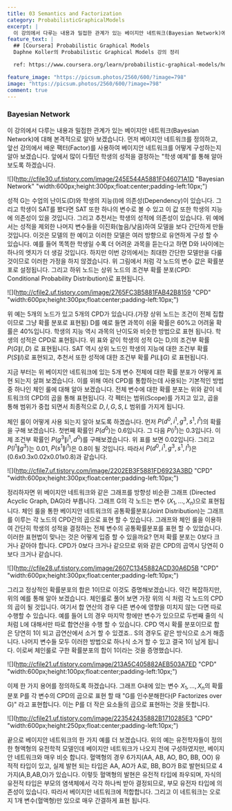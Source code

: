 ```yaml
---
title: 03 Semantics and Factorization
category: ProbabilisticGraphicalModels
excerpt: |
  이 강의에서 다루는 내용과 밀접한 관계가 있는 베이지안 네트워크(Bayesian Network)에 대해 본격적으로 알아 보겠습니다.
feature_text: |
  ## [Coursera] Probabilistic Graphical Models
  Daphne Koller의 Probabilistic Graphical Models 강의 정리

  ref: https://www.coursera.org/learn/probabilistic-graphical-models/home

feature_image: "https://picsum.photos/2560/600/?image=798"
image: "https://picsum.photos/2560/600/?image=798"
comment: true
---
```



### Bayesian Network

이 강의에서 다루는 내용과 밀접한 관계가 있는 베이지안 네트워크(Bayesian Network)에 대해 본격적으로 알아 보겠습니다.  먼저 베이지안 네트워크를 정의하고, 앞선 강의에서 배운 팩터(Factor)를 사용하여 베이지안 네트워크를 어떻게 구성하는지 알아 보겠습니다. 앞에서 많이 다뤘던 학생의 성적을 결정하는 "학생 예제"를 통해 알아보도록 하겠습니다.

![](http://cfile30.uf.tistory.com/image/245E544A5881F046071A1D "Bayesian Network" "width:600px;height:300px;float:center;padding-left:10px;")

성적 G는 수업의 난이도(D)와 학생의 지능(I)에 의존성(Dependency)이 있습니다. 그리고 학생이 SAT를 봤다면 SAT 또한 하나의 변수로 볼 수 있고 이 값 또한 학생의 지능에 의존성이 있을 것입니다. 그리고 추천서는 학생의 성적에 의존성이 있습니다. 위 예에서는 성적을 제외한 나머지 변수들을 이진화(높음/낮음)하여 모델을 보다 간단하게 만들것입니다. 이것은 모델의 한 예이고 이러한 모델은 여러 방향으로 유연하게 구성 할 수 있습니다. 예를 들어 똑똑한 학생일 수록 더 어려운 과목을 듣는다고 하면 D와 I사이에는 하나의 엣지가 더 생길 것입니다. 하지만 이번 강의에서는 최대한 간단한 모델만을 다룰 것이므로 이러한 가정을 하지 않겠습니다. 위 그림에서 처럼 각 노드의 변수 값은 확률분포로 설정됩니다. 그리고 하위 노드는 상위 노드의 조건부 확률 분포(CPD: Conditional Probability Distribution)로 표현됩니다.

![](http://cfile2.uf.tistory.com/image/2765FC3B5881FAB42B8159 "CPD" "width:600px;height:300px;float:center;padding-left:10px;")

위 예는 5개의 노드가 있고 5개의 CPD가 있습니다.(가장 상위 노드는 조건이 전체 집합이므로 그냥 확률 분포로 표현됨) D를 예로 들면 과목이 쉬울 확률은 60%고 어려울 확률은 40%입니다. 학생의 지능 역시 과목의 난이도와 비슷한 방법으로 표현 됩니다. 학생의 성적은 CPD로 표현됩니다. 위 표와 같이 학생의 성적 G는 D,I의 조건부 확률 $P(G \|I,D)$ 로 표현됩니다. SAT 역시 상위 노드인 학생의 지능에 대한 조건부 확률 $P(S\|I)$로 표현되고, 추천서 또한 성적에 대한 조건부 확률 $P(L \|G)$ 로 표현됩니다.

지금 부터는 위 베이지안 네트워크에 있는 5개 변수 전체에 대한 확률 분포가 어떻게 표현 되는지 살펴 보겠습니다. 이를 위해 여러 CPD를 통합하는데 사용되는 기본적인 방법 중 하나인 체인 룰에 대해 알아 보겠습니다. 전체 변수에 대한 확률 분포는 위와 같이 네트워크의 CPD의 곱을 통해 표현됩니다. 각 펙터는 범위(Scope)를 가지고 있고, 곱을 통해 범위가 중첩 되면서 최종적으로 ${D, I, G, S, L}$ 범위를 가지게 됩니다.

체인 룰이 어떻게 사용 되는지 알아 보도록 하겠습니다. 먼저 $P(d^0, i^1, g^3, s^1, l^1)$의 확률을 구해 보겠습니다. 첫번째 확률인 $P(d^0)$는 0.6입니다. 그 다음 $P(i^1)$는 0.3입니다. 이제 조건부 확률인 $P(g^3\|i^1,d^0)$를 구해보겠습니다. 위 표를 보면 0.02입니다. 그리고 $P(l^1\|g^3)$는 0.01,  $P(s^1\|i^1)$은 0.8이 될 것입니다. 따라서 $P(d^0, i^1, g^3, s^1, l^1)$은 (0.6x0.3x0.02x0.01x0.8)과 같습니다.

![](http://cfile7.uf.tistory.com/image/2202EB3F5881FD6923A3BD "CPD" "width:600px;height:300px;float:center;padding-left:10px;")

정리하자면 위 베이지안 네트워크와 같은 그래프를 방향성 비순환 그래프 (Directed Acyclic Graph, DAG)라 부릅니다. 그래프 G의 각 노드는 변수 ($X_1, ..., X_n$)으로 표현됩니다. 체인 룰을 통한 베이지안 네트워크의 공통확률분포(Joint Distribution)는 그래프를 이루는 각 노드의 CPD간의 곱으로 표현 할 수 있습니다. 그래프와 체인 룰을 이용하여 간단히 학생의 성적을 결정하는 전체 변수의 공통확률분포를 표현 할 수 있었습니다. 이러한 표현법이 맞나는 것은 어떻게 입증 할 수 있을까요? 먼저 확률 분포는 0보다 크거나 같아야 합니다. CPD가 0보다 크거나 같으므로 위와 같은 CPD의 곱역시 당연히 0보다 크거나 같습니다.

![](http://cfile28.uf.tistory.com/image/2607C1345882ACD30A6D5B "CPD" "width:600px;height:300px;float:center;padding-left:10px;")

그리고 정상적인 확률분포의 합은 1이므로 이것도 증명해보겠습니다. 약간 복잡하지만, 위의 예를 통해 알아 보겠습니다. 체인룰로 풀어 보면 가장 위의 식 처럼 각 노드의 CPD의 곱이 될 것입니다. 여기서 합 연산의 경우 다른 변수에 영향을 미치지 않는 다면 따로 수행할 수 있습니다. 예를 들어 L의 경우 마지막 항에만 변수가 있으므로 두번째 줄의 식처럼 L에 대해서만 따로 합연산을 수행 할 수 있습니다. CPD 역시 확률 분포이므로 합은 당연히 1이 되고 곱연산에서 소거 할 수 있겠죠.. S의 경우도 같은 방식으로 소거 해줍니다. 나머지 변수들 모두 이러한 방법으로 하나식 소거 할 수 있고 결국 1이 남게 됩니다. 이로써 체인룰로 구한 확률분포의 합이 1이라는 것을 증명했습니다.

![](http://cfile21.uf.tistory.com/image/213A5C405882AEB503A7ED "CPD" "width:600px;height:100px;float:center;padding-left:10px;")

이제 한 가지 용어를 정의하도록 하겠습니다. 그래프 G내에 있는 변수 $X_1, ..., X_n$의 확률 분포 P를 각 변수의 CPD의 곱으로 표현 할 때  "G를 인수분해한다(P Factorizes over G)" 라고 표현합니다. 이는 P를 더 작은 요소들의 곱으로 표현하는 것을 뜻합니다.  

![](http://cfile21.uf.tistory.com/image/223542435882B1710285E3 "CPD" "width:600px;height:250px;float:center;padding-left:10px;")

끝으로 베이지안 네트워크의 한 가지 예를 더 보겠습니다. 위의 예는 유전학자들이 정의한 형액형의 유전학적 모델인데 베이지안 네트워크가 나오지 전에 구성하였지만, 베이지안 네트워크와 매우 비슷 합니다. 혈액형의 경우 6가지(AA, AB, AO, BO, BB, OO) 유적적 타입이 있고, 실제 발현 되는 타입은 AA, AO가 A로, BB, BO가 B로 발현되므로 4가지(A,B,AB,O)가 있습니다. 이렇듯 혈액형의 발현은 유전적 타입에 좌우되며, 자식의 유전적 타입은 부모의 염색체에서 각각 하나씩 받아 결정되므로, 부모 유전자 타입에 의존성이 있습니다. 따라서 베이지안 네트워크에 적합합니다. 그리고 이 네트워크는 오로지 1개 변수(혈액형)만 있으로 매우 간결하게 표현 됩니다.  
